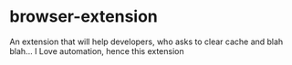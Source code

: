 # browser-extension
An extension that will help developers, who asks to clear cache and blah blah... I Love automation, hence this extension
